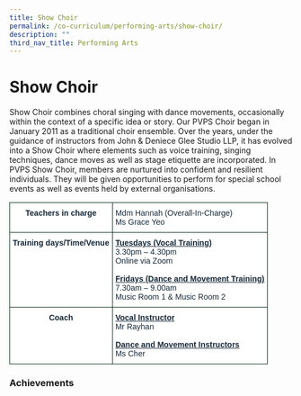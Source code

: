 ```yaml
---
title: Show Choir
permalink: /co-curriculum/performing-arts/show-choir/
description: ""
third_nav_title: Performing Arts
---
```

# **Show Choir**

Show Choir combines choral singing with dance movements, occasionally within the context of a specific idea or story. Our PVPS Choir began in January 2011 as a traditional choir ensemble. Over the years, under the guidance of instructors from John & Deniece Glee Studio LLP, it has evolved into a Show Choir where elements such as voice training, singing techniques, dance moves as well as stage etiquette are incorporated. In PVPS Show Choir, members are nurtured into confident and resilient individuals. They will be given opportunities to perform for special school events as well as events held by external organisations.


<table style="border-collapse:collapse;border-spacing:0" class="tg"><thead><tr><th style="background-color:#FFF;border-color:#002d13;border-style:solid;border-width:1px;color:#162837;font-family:Arial, sans-serif;font-size:14px;font-weight:bold;overflow:hidden;padding:10px 5px;text-align:center;vertical-align:top;word-break:normal">Teachers in charge<br></th><th style="background-color:#FFF;border-color:#002d13;border-style:solid;border-width:1px;color:#162837;font-family:Arial, sans-serif;font-size:14px;font-weight:normal;overflow:hidden;padding:10px 5px;text-align:left;vertical-align:top;word-break:normal"><span style="background-color:initial">Mdm Hannah (Overall-In-Charge)</span><br><span style="background-color:initial">Ms Grace Yeo</span></th></tr></thead><tbody><tr><td style="background-color:#FFF;border-color:#002d13;border-style:solid;border-width:1px;color:#162837;font-family:Arial, sans-serif;font-size:14px;font-weight:bold;overflow:hidden;padding:10px 5px;text-align:center;vertical-align:top;word-break:normal">Training days/Time/Venue<br></td><td style="background-color:#FFF;border-color:#002d13;border-style:solid;border-width:1px;color:#162837;font-family:Arial, sans-serif;font-size:14px;overflow:hidden;padding:10px 5px;text-align:left;vertical-align:top;word-break:normal"><span style="font-weight:bold;text-decoration:underline">Tuesdays (Vocal Training)</span><br><span style="background-color:initial">3.30pm – 4.30pm</span><br><span style="background-color:initial">Online via Zoom</span><br><br><span style="font-weight:bold;text-decoration:underline">Fridays (Dance and Movement Training)</span><br><span style="background-color:initial">7.30am – 9.00am</span><br><span style="background-color:initial">Music Room 1 &amp; </span> Music Room 2</td></tr><tr><td style="background-color:#FFF;border-color:#002d13;border-style:solid;border-width:1px;color:#162837;font-family:Arial, sans-serif;font-size:14px;font-weight:bold;overflow:hidden;padding:10px 5px;text-align:center;vertical-align:top;word-break:normal">Coach<br></td><td style="background-color:#FFF;border-color:#002d13;border-style:solid;border-width:1px;color:#162837;font-family:Arial, sans-serif;font-size:14px;overflow:hidden;padding:10px 5px;text-align:left;vertical-align:top;word-break:normal"><span style="font-weight:bold;text-decoration:underline">Vocal Instructor</span><br><span style="background-color:initial">Mr Rayhan</span><br><br><span style="font-weight:bold;text-decoration:underline">Dance and Movement Instructors</span><br><span style="background-color:initial">Ms Cher</span></td></tr></tbody></table>




### Achievements
